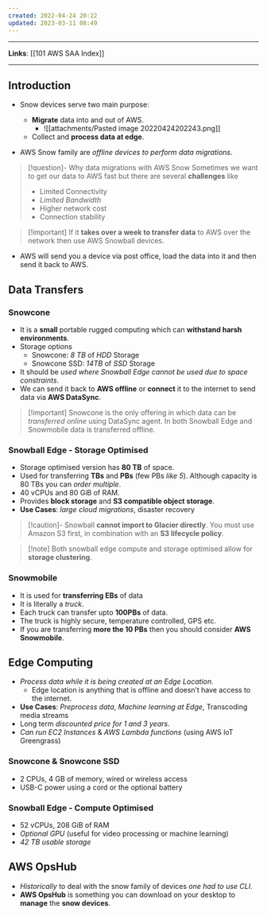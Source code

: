 ```yaml
---
created: 2022-04-24 20:22
updated: 2023-03-11 08:49
---
```

---
**Links**: [[101 AWS SAA Index]]

---
## Introduction
- Snow devices serve two main purpose:
	- **Migrate** data into and out of AWS.
		- ![[attachments/Pasted image 20220424202243.png]]
	- Collect and **process data at edge**.

- AWS Snow family are *offline devices to perform data migrations*.

> [!question]- Why data migrations with AWS Snow
> Sometimes we want to get our data to AWS fast but there are several **challenges** like
> - Limited Connectivity
> - *Limited Bandwidth*
> - Higher network cost
> - Connection stability

> [!important] If it **takes over a week to transfer data** to AWS over the network then use AWS Snowball devices.

- AWS will send you a device via post office, load the data into it and then send it back to AWS.

## Data Transfers
### Snowcone
-   It is a **small** portable rugged computing which can **withstand harsh environments**.
- Storage options
	- Snowcone: *8 TB* of *HDD* Storage
	- Snowcone SSD: *14TB* of *SSD* Storage
-   It should be *used where Snowball Edge cannot be used due to space constraints*.
-   We can send it back to **AWS offline** or **connect** it to the internet to send data via **AWS DataSync**.

> [!important] Snowcone is the only offering in which data can be *transferred online* using DataSync agent. In both Snowball Edge and Snowmobile data is transferred offline.

### Snowball Edge - Storage Optimised
- Storage optimised version has **80 TB** of space.
- Used for transferring **TBs** and **PBs** (few PBs *like 5*). Although capacity is 80 TBs you can *order multiple*.
- 40 vCPUs and 80 GiB of RAM.
- Provides **block storage** and **S3 compatible object storage**.
- **Use Cases**: *large cloud migrations*, disaster recovery

> [!caution]- Snowball **cannot import to Glacier directly**. You must use Amazon S3 first, in combination with an **S3 lifecycle policy**.

> [!note] Both snowball edge compute and storage optimised allow for **storage clustering**.

### Snowmobile
- It is used for **transferring EBs** of data
- It is literally a *truck*.
- Each truck can transfer upto **100PBs** of data.
- The truck is highly secure, temperature controlled, GPS etc.
- If you are transferring **more the 10 PBs** then you should consider **AWS Snowmobile**.

## Edge Computing
- *Process data while it is being created at an Edge Location*. 
	- Edge location is anything that is offline and doesn’t have access to the internet.
- **Use Cases**: *Preprocess data*, *Machine learning at Edge*, Transcoding media streams
- Long term *discounted price for 1 and 3 years*.
- *Can run EC2 Instances* & *AWS Lambda functions* (using AWS loT Greengrass)

### Snowcone & Snowcone SSD
- 2 CPUs, 4 GB of memory, wired or wireless access
- USB-C power using a cord or the optional battery

### Snowball Edge - Compute Optimised
- 52 vCPUs, 208 GiB of RAM
- *Optional GPU* (useful for video processing or machine learning)
- *42 TB usable storage*

## AWS OpsHub
- *Historically* to deal with the snow family of devices *one had to use CLI*.
- **AWS OpsHub** is something you can download on your desktop to **manage** the **snow devices**.